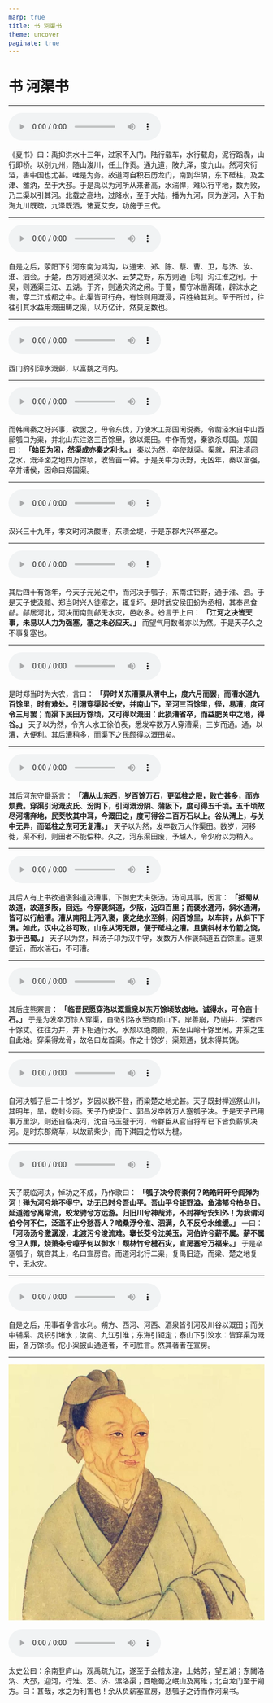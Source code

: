 ```yaml
---
marp: true
title: 书 河渠书
theme: uncover
paginate: true
---
```


# 书 河渠书

---

![](assets/audios/029/1.mp3)

《夏书》曰：禹抑洪水十三年，过家不入门。陆行载车，水行载舟，泥行蹈毳，山行即桥。以别九州，随山浚川，任土作贡。通九道，陂九泽，度九山。然河灾衍溢，害中国也尤甚。唯是为务。故道河自积石历龙门，南到华阴，东下砥柱，及孟津、雒汭，至于大邳。于是禹以为河所从来者高，水湍悍，难以行平地，数为败，乃二渠以引其河。北载之高地，过降水，至于大陆，播为九河，同为逆河，入于勃海九川既疏，九泽既洒，诸夏艾安，功施于三代。

---

![](assets/audios/029/2.mp3)

自是之后，荥阳下引河东南为鸿沟，以通宋、郑、陈、蔡、曹、卫，与济、汝、淮、泗会。于楚，西方则通渠汉水、云梦之野，东方则通［鸿］沟江淮之闲。于吴，则通渠三江、五湖。于齐，则通灾济之闲。于蜀，蜀守冰凿离碓，辟沫水之害，穿二江成都之中。此渠皆可行舟，有馀则用溉浸，百姓飨其利。至于所过，往往引其水益用溉田畴之渠，以万亿计，然莫足数也。

---

![](assets/audios/029/3.mp3)

西门豹引漳水溉邺，以富魏之河内。

---

![](assets/audios/029/4.mp3)

而韩闻秦之好兴事，欲罢之，毋令东伐，乃使水工郑国闲说秦，令凿泾水自中山西邸瓠口为渠，并北山东注洛三百馀里，欲以溉田。中作而觉，秦欲杀郑国。郑国曰： __「始臣为闲，然渠成亦秦之利也。」__ 秦以为然，卒使就渠。渠就，用注填阏之水，溉泽卤之地四万馀顷，收皆亩一钟。于是关中为沃野，无凶年，秦以富强，卒并诸侯，因命曰郑国渠。

---

![](assets/audios/029/5.mp3)

汉兴三十九年，孝文时河决酸枣，东溃金堤，于是东郡大兴卒塞之。

---

![](assets/audios/029/6.mp3)

其后四十有馀年，今天子元光之中，而河决于瓠子，东南注钜野，通于淮、泗。于是天子使汲黯、郑当时兴人徒塞之，辄复坏。是时武安侯田蚡为丞相，其奉邑食鄃。鄃居河北，河决而南则鄃无水灾，邑收多。蚡言于上曰： __「江河之决皆天事，未易以人力为强塞，塞之未必应天。」__ 而望气用数者亦以为然。于是天子久之不事复塞也。

---

![](assets/audios/029/7.mp3)

是时郑当时为大农，言曰： __「异时关东漕粟从渭中上，度六月而罢，而漕水道九百馀里，时有难处。引渭穿渠起长安，并南山下，至河三百馀里，径，易漕，度可令三月罢；而渠下民田万馀顷，又可得以溉田：此损漕省卒，而益肥关中之地，得谷。」__ 天子以为然，令齐人水工徐伯表，悉发卒数万人穿漕渠，三岁而通。通，以漕，大便利。其后漕稍多，而渠下之民颇得以溉田矣。

---

![](assets/audios/029/8.mp3)

其后河东守番系言： __「漕从山东西，岁百馀万石，更砥柱之限，败亡甚多，而亦烦费。穿渠引汾溉皮氏、汾阴下，引河溉汾阴、蒲阪下，度可得五千顷。五千顷故尽河壖弃地，民茭牧其中耳，今溉田之，度可得谷二百万石以上。谷从渭上，与关中无异，而砥柱之东可无复漕。」__ 天子以为然，发卒数万人作渠田。数岁，河移徙，渠不利，则田者不能偿种。久之，河东渠田废，予越人，令少府以为稍入。

---

![](assets/audios/029/9.mp3)

其后人有上书欲通褒斜道及漕事，下御史大夫张汤。汤问其事，因言： __「抵蜀从故道，故道多阪，回远。今穿褒斜道，少阪，近四百里；而褒水通沔，斜水通渭，皆可以行船漕。漕从南阳上沔入褒，褒之绝水至斜，闲百馀里，以车转，从斜下下渭。如此，汉中之谷可致，山东从沔无限，便于砥柱之漕。且褒斜材木竹箭之饶，拟于巴蜀。」__ 天子以为然，拜汤子卬为汉中守，发数万人作褒斜道五百馀里。道果便近，而水湍石，不可漕。

---

![](assets/audios/029/10.mp3)

其后庄熊罴言： __「临晋民愿穿洛以溉重泉以东万馀顷故卤地。诚得水，可令亩十石。」__ 于是为发卒万馀人穿渠，自徵引洛水至商颜山下。岸善崩，乃凿井，深者四十馀丈。往往为井，井下相通行水。水颓以绝商颜，东至山岭十馀里闲。井渠之生自此始。穿渠得龙骨，故名曰龙首渠。作之十馀岁，渠颇通，犹未得其饶。

---

![](assets/audios/029/11.mp3)

自河决瓠子后二十馀岁，岁因以数不登，而梁楚之地尤甚。天子既封禅巡祭山川，其明年，旱，乾封少雨。天子乃使汲仁、郭昌发卒数万人塞瓠子决。于是天子已用事万里沙，则还自临决河，沈白马玉璧于河，令群臣从官自将军已下皆负薪填决河。是时东郡烧草，以故薪柴少，而下淇园之竹以为楗。

---

![](assets/audios/029/12.mp3)

天子既临河决，悼功之不成，乃作歌曰： __「瓠子决兮将柰何？皓皓旰旰兮闾殚为河！殚为河兮地不得宁，功无已时兮吾山平。吾山平兮钜野溢，鱼沸郁兮柏冬日。延道弛兮离常流，蛟龙骋兮方远游。归旧川兮神哉沛，不封禅兮安知外！为我谓河伯兮何不仁，泛滥不止兮愁吾人？啮桑浮兮淮、泗满，久不反兮水维缓。」__ 一曰： __「河汤汤兮激潺湲，北渡污兮浚流难。搴长茭兮沈美玉，河伯许兮薪不属。薪不属兮卫人罪，烧萧条兮噫乎何以御水！颓林竹兮楗石灾，宣房塞兮万福来。」__ 于是卒塞瓠子，筑宫其上，名曰宣房宫。而道河北行二渠，复禹旧迹，而梁、楚之地复宁，无水灾。

---

![](assets/audios/029/13.mp3)

自是之后，用事者争言水利。朔方、西河、河西、酒泉皆引河及川谷以溉田；而关中辅渠、灵轵引堵水；汝南、九江引淮；东海引钜定；泰山下引汶水：皆穿渠为溉田，各万馀顷。佗小渠披山通道者，不可胜言。然其著者在宣房。

---

![bg left](assets/images/simaqian.jpg)

![](assets/audios/029/14.mp3)

太史公曰：余南登庐山，观禹疏九江，遂至于会稽太湟，上姑苏，望五湖；东闚洛汭、大邳，迎河，行淮、泗、济、漯洛渠；西瞻蜀之岷山及离碓；北自龙门至于朔方。曰：甚哉，水之为利害也！余从负薪塞宣房，悲瓠子之诗而作河渠书。